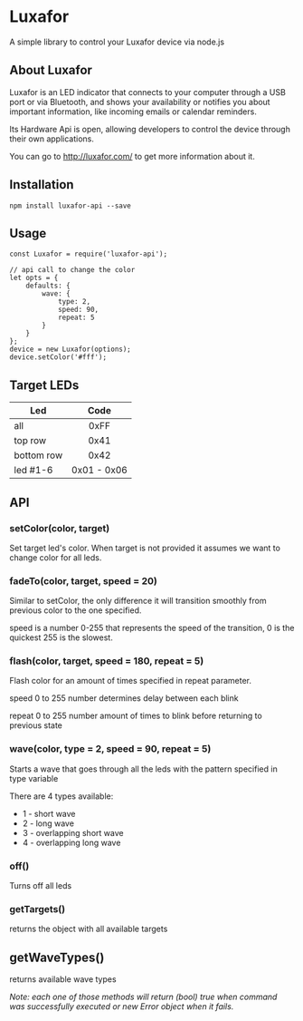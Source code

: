 # Luxafor

A simple library to control your Luxafor device via node.js

## About Luxafor

Luxafor is an LED indicator that connects to your computer through a USB port 
or via Bluetooth, and shows your availability or notifies you about important 
information, like incoming emails or calendar reminders.

Its Hardware Api is open, allowing developers to control the device through
their own applications.

You can go to http://luxafor.com/ to get more information about it.

## Installation
```
npm install luxafor-api --save
```

## Usage 
```
const Luxafor = require('luxafor-api');

// api call to change the color
let opts = {
    defaults: {
        wave: {
            type: 2,
            speed: 90,
            repeat: 5
        }
    }
};
device = new Luxafor(options);
device.setColor('#fff');
```

## Target LEDs
Led | Code
--- | :---:
all | 0xFF
top row | 0x41
bottom row | 0x42
led #1-6 | 0x01 - 0x06




## API

### setColor(color, target)
Set target led's color. When target is not provided it assumes we want to change color for all leds.

### fadeTo(color, target, speed = 20)

Similar to setColor, the only difference it will transition smoothly from previous color to the one specified.

speed is a number 0-255 that represents the speed of the transition, 0 is the quickest 255 is the slowest.

### flash(color, target, speed = 180, repeat = 5)
Flash color for an amount of times specified in repeat parameter.

speed 0 to 255 number determines delay between each blink

repeat 0 to 255 number amount of times to blink before returning to previous state

### wave(color, type = 2, speed = 90, repeat = 5)
Starts a wave that goes through all the leds with the pattern specified in type variable

There are 4 types available:
  * 1 - short wave
  * 2 - long wave
  * 3 - overlapping short wave
  * 4 - overlapping long wave

### off()
Turns off all leds

### getTargets()
returns the object with all available targets

## getWaveTypes()
returns available wave types

*Note: each one of those methods will return (bool) true when command was successfully executed or new Error object when it fails.*



